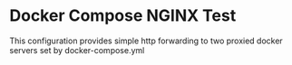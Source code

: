# Docker Compose NGINX Test

This configuration provides simple http forwarding to two proxied docker servers set by docker-compose.yml